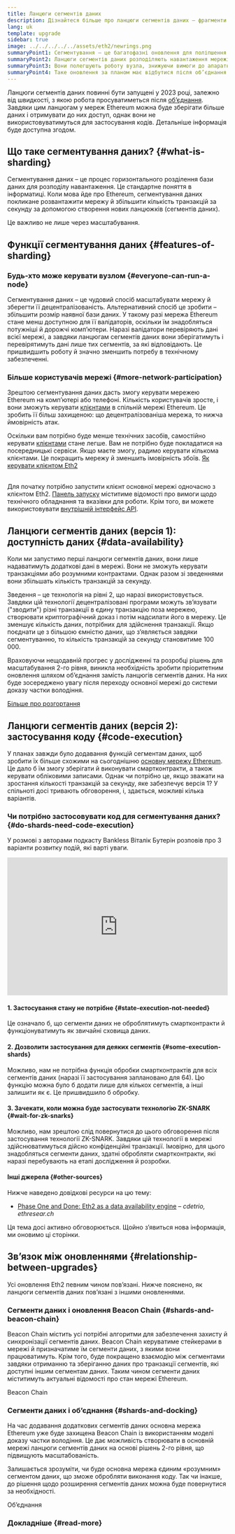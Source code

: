 ```yaml
---
title: Ланцюги сегментів даних
description: Дізнайтеся більше про ланцюги сегментів даних – фрагменти мережі Ethereum, що дають змогу здійснювати більше транзакцій і полегшують роботу.
lang: uk
template: upgrade
sidebar: true
image: ../../../../../assets/eth2/newrings.png
summaryPoint1: Сегментування — це багатофазні оновлення для поліпшення масштабованості та пропускної здатності Ethereum.
summaryPoint2: Ланцюги сегментів даних розподіляють навантаження мережі між 64 новими ланцюгами.
summaryPoint3: Вони полегшують роботу вузла, знижуючи вимоги до апаратних засобів.
summaryPoint4: Таке оновлення за планом має відбутися після об’єднання основної мережі з Beacon Chain.
---
```


<UpgradeStatus date="~2023">
    Ланцюги сегментів даних повинні бути запущені у 2023 році, залежно від швидкості, з якою робота просуватиметься після <a href="/upgrades/merge/">об’єднання</a>. Завдяки цим ланцюгам у мереж Ethereum можна буде зберігати більше даних і отримувати до них доступ, однак вони не використовуватимуться для застосування кодів. Детальніше інформація буде доступна згодом.
</UpgradeStatus>

## Що таке сегментування даних? {#what-is-sharding}

Сегментування даних – це процес горизонтального розділення бази даних для розподілу навантаження. Це стандартне поняття в інформатиці. Коли мова йде про Ethereum, сегментування даних покликане розвантажити мережу й збільшити кількість транзакцій за секунду за допомогою створення нових ланцюжків (сегментів даних).

Це важливо не лише через масштабування.

## Функції сегментування даних {#features-of-sharding}

### Будь-хто може керувати вузлом {#everyone-can-run-a-node}

Сегментування даних – це чудовий спосіб масштабувати мережу й зберегти її децентралізованість. Альтернативний спосіб це зробити – збільшити розмір наявної бази даних. У такому разі мережа Ethereum стане менш доступною для її валідаторів, оскільки їм знадобляться потужніші й дорожчі комп’ютери. Наразі валідатори перевіряють дані всієї мережі, а завдяки ланцюгам сегментів даних вони зберігатимуть і перевірятимуть дані лише тих сегментів, за які відповідають. Це пришвидшить роботу й значно зменшить потребу в технічному забезпеченні.

### Більше користувачів мережі {#more-network-participation}

Зрештою сегментування даних дасть змогу керувати мережею Ethereum на комп’ютері або телефоні. Кількість користувачів зросте, і вони зможуть керувати [клієнтами](/developers/docs/nodes-and-clients/) в спільній мережі Ethereum. Це зробить її більш захищеною: що децентралізованіша мережа, то нижча ймовірність атак.

Оскільки вам потрібно буде менше технічних засобів, самостійно керувати [клієнтами](/developers/docs/nodes-and-clients/) стане легше. Вам не потрібно буде покладатися на посередницькі сервіси. Якщо маєте змогу, радимо керувати кількома клієнтами. Це покращить мережу й зменшить імовірність збоїв. [Як керувати клієнтом Eth2](/eth2/get-involved/)

<br />

<InfoBanner isWarning={true}>
  Для початку потрібно запустити клієнт основної мережі одночасно з клієнтом Eth2. <a href="https://launchpad.ethereum.org" target="_blank">Панель запуску</a> міститиме відомості про вимоги щодо технічного обладнання та вказівки для роботи. Крім того, ви можете використовувати <a href="/developers/docs/apis/backend/#available-libraries">внутрішній інтерфейс API</a>.
</InfoBanner>

## Ланцюги сегментів даних (версія 1): доступність даних {#data-availability}

Коли ми запустимо перші ланцюги сегментів даних, вони лише надаватимуть додаткові дані в мережі. Вони не зможуть керувати транзакціями або розумними контрактами. Однак разом зі зведеннями вони збільшать кількість транзакцій за секунду.

Зведення – це технологія на рівні 2, що наразі використовується. Завдяки цій технології децентралізовані програми можуть зв’язувати ("зводити") різні транзакції в єдину транзакцію поза мережею, створювати криптографічний доказ і потім надсилати його в мережу. Це зменшує кількість даних, потрібних для здійснення транзакції. Якщо поєднати це з більшою ємністю даних, що з’являється завдяки сегментуванню, то кількість транзакцій за секунду становитиме 100 000.

<InfoBanner isWarning={false}>
  Враховуючи нещодавній прогрес у дослідженні та розробці рішень для масштабування 2-го рівня, виникла необхідність зробити пріоритетним оновлення шляхом об’єднання замість ланцюгів сегментів даних. На них буде зосереджено увагу після переходу основної мережі до системи доказу частки володіння.

[Більше про розгортання](/developers/docs/scaling/layer-2-rollups/)
</InfoBanner>

## Ланцюги сегментів даних (версія 2): застосування коду {#code-execution}

У планах завжди було додавання функцій сегментам даних, щоб зробити їх більше схожими на сьогоднішню [основну мережу Ethereum](/glossary/#mainnet). Це дало б їм змогу зберігати й виконувати смартконтракти, а також керувати обліковими записами. Однак чи потрібно це, якщо зважати на зростання кількості транзакцій за секунду, яке забезпечує версія 1? У спільноті досі тривають обговорення, і, здається, можливі кілька варіантів.

### Чи потрібно застосовувати код для сегментування даних? {#do-shards-need-code-execution}

У розмові з авторами подкасту Bankless Віталік Бутерін розповів про 3 варіанти розвитку подій, які варті уваги.

<iframe width="100%" height="315" src="https://www.youtube.com/embed/-R0j5AMUSzA?start=5841" frameborder="0" allow="accelerometer; autoplay; clipboard-write; encrypted-media; gyroscope; picture-in-picture" allowfullscreen mark="crwd-mark"></iframe>

#### 1. Застосування стану не потрібне {#state-execution-not-needed}

Це означало б, що сегменти даних не оброблятимуть смартконтракти й функціонуватимуть як звичайні сховища даних.

#### 2. Дозволити застосування для деяких сегментів {#some-execution-shards}

Можливо, нам не потрібна функція обробки смартконтрактів для всіх сегментів даних (наразі її застосування заплановано для 64). Цю функцію можна було б додати лише для кількох сегментів, а інші залишити як є. Це пришвидшило б обробку.

#### 3. Зачекати, коли можна буде застосувати технологію ZK-SNARK {#wait-for-zk-snarks}

Можливо, нам зрештою слід повернутися до цього обговорення після застосування технології ZK-SNARK. Завдяки цій технології в мережі здійснюватимуться дійсно конфіденційні транзакції. Імовірно, для цього знадобляться сегменти даних, здатні обробляти смартконтракти, які наразі перебувають на етапі дослідження й розробки.

#### Інші джерела {#other-sources}

Нижче наведено довідкові ресурси на цю тему:

- [Phase One and Done: Eth2 as a data availability engine](https://ethresear.ch/t/phase-one-and-done-eth2-as-a-data-availability-engine/5269/8) – _cdetrio, ethresear.ch_

Ця тема досі активно обговорюється. Щойно з’явиться нова інформація, ми оновимо ці сторінки.

## Зв’язок між оновленнями {#relationship-between-upgrades}

Усі оновлення Eth2 певним чином пов’язані. Нижче пояснено, як ланцюги сегментів даних пов’язані з іншими оновленнями.

### Сегменти даних і оновлення Beacon Chain {#shards-and-beacon-chain}

Beacon Chain містить усі потрібні алгоритми для забезпечення захисту й синхронізації сегментів даних. Beacon Chain керуватиме стейкерами в мережі й призначатиме їм сегменти даних, з якими вони працюватимуть. Крім того, буде покращено взаємодію між сегментами завдяки отриманню та зберіганню даних про транзакції сегментів, які доступні іншим сегментам даних. Таким чином сегменти даних міститимуть актуальні відомості про стан мережі Ethereum.

<ButtonLink to="/upgrades/beacon-chain/">Beacon Chain</ButtonLink>

### Сегменти даних і об’єднання {#shards-and-docking}

На час додавання додаткових сегментів даних основна мережа Ethereum уже буде захищена Beacon Chain із використанням моделі доказу частки володіння. Це дає можливість створювати в основній мережі ланцюги сегментів даних на основі рішень 2-го рівня, що підвищують масштабованість.

Залишається зрозуміти, чи буде основна мережа єдиним «розумним» сегментом даних, що зможе обробляти виконання коду. Так чи інакше, до рішення щодо розширення сегментів даних можна буде повернутися за необхідності.

<ButtonLink to="/upgrades/merge/">Об’єднання</ButtonLink>

<Divider />

### Докладніше {#read-more}

<Eth2ShardChainsList />
